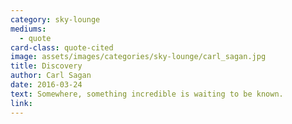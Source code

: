 ```yaml
---
category: sky-lounge
mediums:
  - quote
card-class: quote-cited
image: assets/images/categories/sky-lounge/carl_sagan.jpg
title: Discovery
author: Carl Sagan
date: 2016-03-24
text: Somewhere, something incredible is waiting to be known.
link:
---
```

